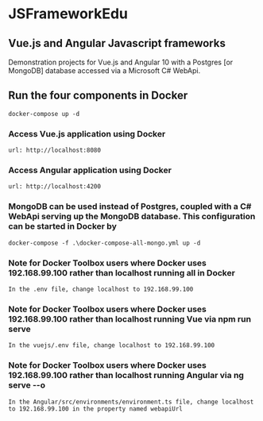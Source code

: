 # JSFrameworkEdu 
## Vue.js and Angular Javascript frameworks
Demonstration projects for Vue.js and Angular 10 with a Postgres [or MongoDB] database accessed via a Microsoft C# WebApi.

## Run the four components in Docker
```
docker-compose up -d
```

### Access Vue.js application using Docker
```
url: http://localhost:8080
```

### Access Angular application using Docker
```
url: http://localhost:4200
```

### MongoDB can be used instead of Postgres, coupled with a C# WebApi serving up the MongoDB database. This configuration can be started in Docker by 
```
docker-compose -f .\docker-compose-all-mongo.yml up -d
```

### Note for Docker Toolbox users where Docker uses 192.168.99.100 rather than localhost running all in Docker
```
In the .env file, change localhost to 192.168.99.100
```
### Note for Docker Toolbox users where Docker uses 192.168.99.100 rather than localhost running Vue via npm run serve
```
In the vuejs/.env file, change localhost to 192.168.99.100
```
### Note for Docker Toolbox users where Docker uses 192.168.99.100 rather than localhost running Angular via ng serve --o
```
In the Angular/src/environments/environment.ts file, change localhost to 192.168.99.100 in the property named webapiUrl
```
